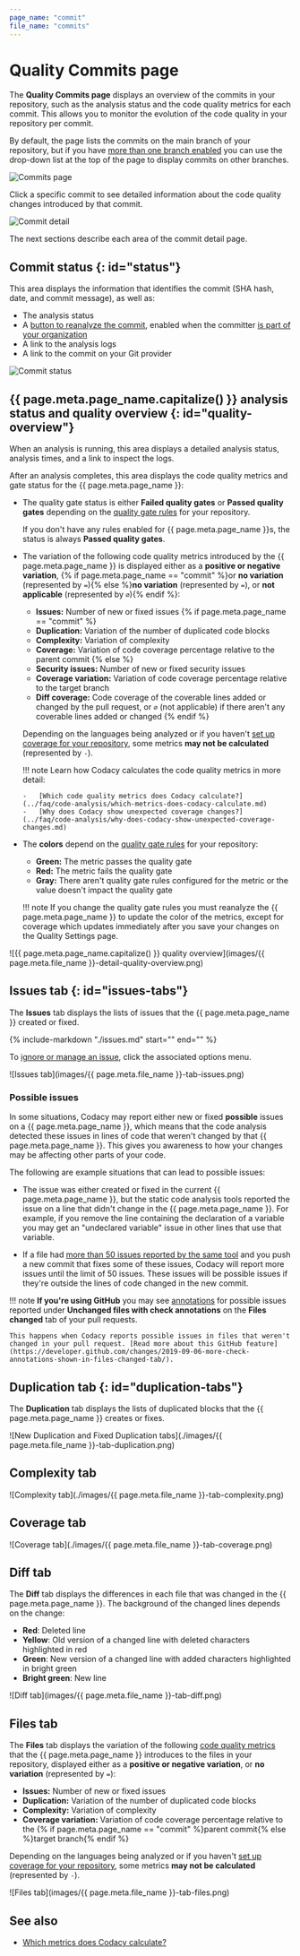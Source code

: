 ```yaml
---
page_name: "commit"
file_name: "commits"
---
```


# Quality Commits page

The **Quality Commits page** displays an overview of the commits in your repository, such as the analysis status and the code quality metrics for each commit. This allows you to monitor the evolution of the code quality in your repository per commit.

By default, the page lists the commits on the main branch of your repository, but if you have [more than one branch enabled](../repositories-configure/managing-branches.md) you can use the drop-down list at the top of the page to display commits on other branches.

![Commits page](images/commits.png)

Click a specific commit to see detailed information about the code quality changes introduced by that commit.

![Commit detail](images/commits-detail.png)<!-- TODO ALA-643 Screenshot -->

The next sections describe each area of the commit detail page.

## Commit status {: id="status"}

This area displays the information that identifies the commit (SHA hash, date, and commit message), as well as:

-   The analysis status
-   A [button to reanalyze the commit](../faq/repositories/how-do-i-reanalyze-my-repository.md), enabled when the committer [is part of your organization](../organizations/managing-people.md)
-   A link to the analysis logs
-   A link to the commit on your Git provider

![Commit status](images/commits-detail-status.png)<!-- TODO ALA-643 Screenshot -->

<!--quality-overview-start-->
## {{ page.meta.page_name.capitalize() }} analysis status and quality overview {: id="quality-overview"}

When an analysis is running, this area displays a detailed analysis status, analysis times, and a link to inspect the logs.

After an analysis completes, this area displays the code quality metrics and gate status for the {{ page.meta.page_name }}:

-   The quality gate status is either **Failed quality gates** or **Passed quality gates** depending on the [quality gate rules](../repositories-configure/adjusting-quality-gates.md) for your repository.

    If you don't have any rules enabled for {{ page.meta.page_name }}s, the status is always **Passed quality gates**.

-   The variation of the following code quality metrics introduced by the {{ page.meta.page_name }} is displayed either as a **positive or negative variation**, {% if page.meta.page_name == "commit" %}or **no variation** (represented by `=`){% else %}**no variation** (represented by `=`), or **not applicable** (represented by `∅`){% endif %}:

    -   **Issues:** Number of new or fixed issues
{% if page.meta.page_name == "commit" %}
    -   **Duplication:** Variation of the number of duplicated code blocks
    -   **Complexity:** Variation of complexity
    -   **Coverage:** Variation of code coverage percentage relative to the parent commit
{% else %}
    -   **Security issues:** Number of new or fixed security issues
    -   **Coverage variation:** Variation of code coverage percentage relative to the target branch
    -   **Diff coverage:** Code coverage of the coverable lines added or changed by the pull request, or `∅` (not applicable) if there aren't any coverable lines added or changed
{% endif %}

    Depending on the languages being analyzed or if you haven't [set up coverage for your repository](../coverage-reporter/index.md), some metrics **may not be calculated** (represented by `-`).

    !!! note
        Learn how Codacy calculates the code quality metrics in more detail:

        -   [Which code quality metrics does Codacy calculate?](../faq/code-analysis/which-metrics-does-codacy-calculate.md)
        -   [Why does Codacy show unexpected coverage changes?](../faq/code-analysis/why-does-codacy-show-unexpected-coverage-changes.md)

-   The **colors** depend on the [quality gate rules](../repositories-configure/adjusting-quality-gates.md) for your repository:

    -   **Green:** The metric passes the quality gate
    -   **Red:** The metric fails the quality gate
    -   **Gray:** There aren't quality gate rules configured for the metric or the value doesn't impact the quality gate

    !!! note
        If you change the quality gate rules you must reanalyze the {{ page.meta.page_name }} to update the color of the metrics, except for coverage which updates immediately after you save your changes on the Quality Settings page.

<!-- vale off -->
![{{ page.meta.page_name.capitalize() }} quality overview](images/{{ page.meta.file_name }}-detail-quality-overview.png)
<!-- vale on -->
<!--quality-overview-end-->

<!--tabs-start-->
## Issues tab {: id="issues-tabs"}

The **Issues** tab displays the lists of issues that the {{ page.meta.page_name }} created or fixed.

{%
    include-markdown "./issues.md"
    start="<!--issue-details-start-->"
    end="<!--issue-details-end-->"
%}

To [ignore or manage an issue](issues.md#ignoring-and-managing-issues), click the associated options menu.

![Issues tab](images/{{ page.meta.file_name }}-tab-issues.png)

### Possible issues

In some situations, Codacy may report either new or fixed **possible** issues on a {{ page.meta.page_name }}, which means that the code analysis detected these issues in lines of code that weren't changed by that {{ page.meta.page_name }}. This gives you awareness to how your changes may be affecting other parts of your code.

The following are example situations that can lead to possible issues:

-   The issue was either created or fixed in the current {{ page.meta.page_name }}, but the static code analysis tools reported the issue on a line that didn't change in the {{ page.meta.page_name }}. For example, if you remove the line containing the declaration of a variable you may get an "undeclared variable" issue in other lines that use that variable.

-   If a file had [more than 50 issues reported by the same tool](../faq/code-analysis/does-codacy-place-limits-on-the-code-analysis.md) and you push a new commit that fixes some of these issues, Codacy will report more issues until the limit of 50 issues. These issues will be possible issues if they're outside the lines of code changed in the new commit.

!!! note
    **If you're using GitHub** you may see [annotations](../repositories-configure/integrations/github-integration.md#issue-annotations)  for possible issues reported under **Unchanged files with check annotations** on the **Files changed** tab of your pull requests.

    This happens when Codacy reports possible issues in files that weren't changed in your pull request. [Read more about this GitHub feature](https://developer.github.com/changes/2019-09-06-more-check-annotations-shown-in-files-changed-tab/).

## Duplication tab {: id="duplication-tabs"}

The **Duplication** tab displays the lists of duplicated blocks that the {{ page.meta.page_name }} creates or fixes.

![New Duplication and Fixed Duplication tabs](./images/{{ page.meta.file_name }}-tab-duplication.png)<!-- TODO ALA-643 Screenshot -->

## Complexity tab
<!-- TODO ALA-643 Draft section -->

![Complexity tab](./images/{{ page.meta.file_name }}-tab-complexity.png)<!-- TODO ALA-643 Screenshot -->

## Coverage tab
<!-- TODO ALA-643 Draft section -->

![Coverage tab](./images/{{ page.meta.file_name }}-tab-coverage.png)<!-- TODO ALA-643 Screenshot -->

<!-- TODO ALA-643 Confirm tab colors are kept -->
## Diff tab

The **Diff** tab displays the differences in each file that was changed in the {{ page.meta.page_name }}. The background of the changed lines depends on the change:

-   **Red**: Deleted line
-   **Yellow**: Old version of a changed line with deleted characters highlighted in red
-   **Green**: New version of a changed line with added characters highlighted in bright green
-   **Bright green**: New line

<!-- vale off -->
![Diff tab](images/{{ page.meta.file_name }}-tab-diff.png)
<!-- vale on -->

## Files tab

The **Files** tab displays the variation of the following [code quality metrics](../faq/code-analysis/which-metrics-does-codacy-calculate.md) that the {{ page.meta.page_name }} introduces to the files in your repository, displayed either as a **positive or negative variation**, or **no variation** (represented by `=`):

-   **Issues:** Number of new or fixed issues
-   **Duplication:** Variation of the number of duplicated code blocks
-   **Complexity:** Variation of complexity
-   **Coverage variation:** Variation of code coverage percentage relative to the {% if page.meta.page_name == "commit" %}parent commit{% else %}target branch{% endif %}

Depending on the languages being analyzed or if you haven't [set up coverage for your repository](../coverage-reporter/index.md), some metrics **may not be calculated** (represented by `-`).

<!-- vale off -->
![Files tab](images/{{ page.meta.file_name }}-tab-files.png)
<!-- vale on -->
<!--tabs-end-->

## See also

-   [Which metrics does Codacy calculate?](../faq/code-analysis/which-metrics-does-codacy-calculate.md)

